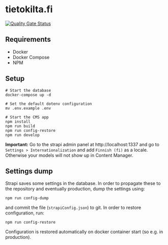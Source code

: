 # tietokilta.fi

[![Quality Gate Status](https://sonarcloud.io/api/project_badges/measure?project=Tietokilta_tietokilta.fi&metric=alert_status)](https://sonarcloud.io/dashboard?id=Tietokilta_tietokilta.fi)

## Requirements

- Docker
- Docker Compose
- NPM

## Setup

```
# Start the database
docker-compose up -d

# Set the default dotenv configuration
mv .env.example .env

# Start the CMS app
npm install
npm run build
npm run config-restore
npm run develop
```

**Important:** Go to the strapi admin panel at http://localhost:1337 and go to `Settings > Internationalization` and add `Finnish (fi)` as a locale. Otherwise your models will not show up in Content Manager.

## Settings dump

Strapi saves some settings in the database. In order to propagate these to the repository and eventually production, dump the settings using:

```
npm run config-dump
```

and commit the file (`strapiConfig.json`) to git. In order to restore configuration, run:

```
npm run config-restore
```

Configuration is restored automatically on docker container start (so e.g. in production).
